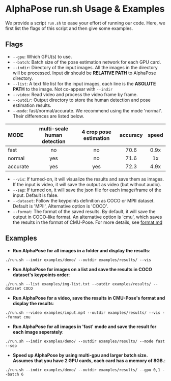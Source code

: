 AlphaPose run.sh Usage & Examples
====================================

We provide a script `run.sh` to ease your effort of running our code. Here, we first list the flags of this script and then give some examples.

## Flags
- `--gpu`: Which GPU(s) to use. 
- `--batch`: Batch size of the pose estimation network for each GPU card. 
- `--indir`: Directory of the input images. All the images in the directory will be processed. Input dir should be **RELATIVE PATH** to AlphaPose directory.
- `--list`: A text file list for the input images, each line is the **ASOLUTE PATH** to the image. Not co-appear with `--indir`
- `--video`: Read video and process the video frame by frame.
- `--outdir`: Output directory to store the human detection and pose estimation results.
- `--mode`: fast/normal/accurate. We recommend using the mode 'normal'. Their differences are listed below.

<center>

| MODE | multi-scale human detection | 4 crop pose estimation | accuracy | speed |
|:-------|:-----:|:-------:|:-------:|:-------:|
| fast | no | no | 70.6 | 0.9x |
| normal | yes | no | 71.6 | 1x |
| accurate | yes | yes | 72.3 | 4.9x |

</center>

- `--vis`: If turned-on, it will visualize the results and save them as images. If the input is video, it will save the output as video (but without audio).
- `--sep`: If turned on, it will save the json file for each image/frame of the input. Default is false.
- `--dataset`: Follow the keypoints definition as COCO or MPII dataset. Default is 'MPII', Alternative option is 'COCO'.
- `--format`: The format of the saved results. By default, it will save the output in COCO-like format. An alternative option is 'cmu', which saves the results in the format of CMU-Pose. For more details, see [format.md](format.md)

## Examples
- **Run AlphaPose for all images in a folder and display the results**:
```
./run.sh --indir examples/demo/ --outdir examples/results/ --vis
```
- **Run AlphaPose for images on a list and save the results in COCO dataset's keypoints order**:
```
./run.sh --list examples/img-list.txt --outdir examples/results/ --dataset COCO
```
- **Run AlphaPose for a video, save the results in CMU-Pose's format and display the results**:
```
./run.sh --video examples/input.mp4 --outdir examples/results/ --vis --format cmu
```
- **Run AlphaPose for all images in 'fast' mode and save the result for each image seperately**:
```
./run.sh --indir examples/demo/ --outdir examples/results/ --mode fast --sep
```
- **Speed up AlphaPose by using multi-gpu and larger batch size. Assumes that you have 2 GPU cards, each card has a memory of 8GB.**:
```
./run.sh --indir examples/demo/ --outdir examples/results/ --gpu 0,1 --batch 6
```
